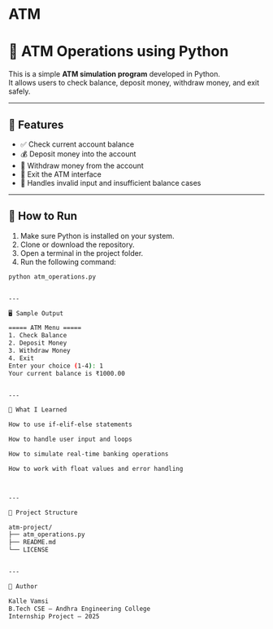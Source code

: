 # ATM
# 🏦 ATM Operations using Python

This is a simple **ATM simulation program** developed in Python.  
It allows users to check balance, deposit money, withdraw money, and exit safely.

---

## 📌 Features

- ✅ Check current account balance  
- 💰 Deposit money into the account  
- 💸 Withdraw money from the account  
- 🚪 Exit the ATM interface  
- 🛑 Handles invalid input and insufficient balance cases

---

## 🚀 How to Run

1. Make sure Python is installed on your system.
2. Clone or download the repository.
3. Open a terminal in the project folder.
4. Run the following command:

```bash
python atm_operations.py


---

🖥️ Sample Output

===== ATM Menu =====
1. Check Balance
2. Deposit Money
3. Withdraw Money
4. Exit
Enter your choice (1-4): 1
Your current balance is ₹1000.00


---

🧠 What I Learned

How to use if-elif-else statements

How to handle user input and loops

How to simulate real-time banking operations

How to work with float values and error handling



---

📁 Project Structure

atm-project/
├── atm_operations.py
├── README.md
└── LICENSE


---

📝 Author

Kalle Vamsi
B.Tech CSE – Andhra Engineering College
Internship Project – 2025
